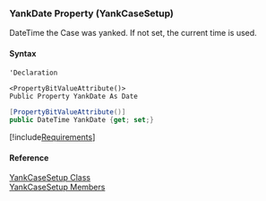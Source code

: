 ﻿### YankDate Property (YankCaseSetup)

DateTime the Case was yanked. If not set, the current time is used.

#### Syntax

```vbnet
'Declaration

<PropertyBitValueAttribute()>
Public Property YankDate As Date
```

```csharp
[PropertyBitValueAttribute()]
public DateTime YankDate {get; set;}
```

[!include[Requirements](../partials/requirements.md)]

#### Reference

[YankCaseSetup Class](FChoice.Toolkits.Clarify~FChoice.Toolkits.Clarify.Support.YankCaseSetup.md)  
[YankCaseSetup Members](FChoice.Toolkits.Clarify~FChoice.Toolkits.Clarify.Support.YankCaseSetup_members.md)